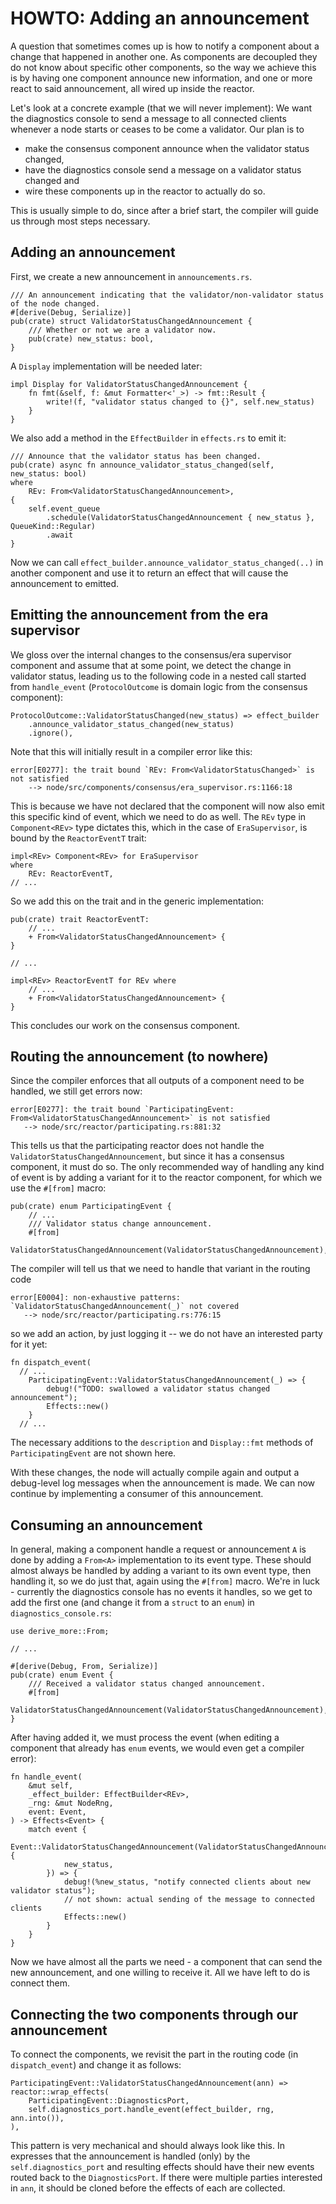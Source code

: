 # HOWTO: Adding an announcement

A question that sometimes comes up is how to notify a component about a change that happened in another one. As components are decoupled they do not know about specific other components, so the way we achieve this is by having one component announce new information, and one or more react to said announcement, all wired up inside the reactor.

Let's look at a concrete example (that we will never implement): We want the diagnostics console to send a message to all connected clients whenever a node starts or ceases to be come a validator. Our plan is to

* make the consensus component announce when the validator status changed,
* have the diagnostics console send a message on a validator status changed and
* wire these components up in the reactor to actually do so.

This is usually simple to do, since after a brief start, the compiler will guide us through most steps necessary.

## Adding an announcement

First, we create a new announcement in `announcements.rs`.

```rust,noplayground
/// An announcement indicating that the validator/non-validator status of the node changed.
#[derive(Debug, Serialize)]
pub(crate) struct ValidatorStatusChangedAnnouncement {
    /// Whether or not we are a validator now.
    pub(crate) new_status: bool,
}
```

A `Display` implementation will be needed later:

```rust,noplayground
impl Display for ValidatorStatusChangedAnnouncement {
    fn fmt(&self, f: &mut Formatter<'_>) -> fmt::Result {
        write!(f, "validator status changed to {}", self.new_status)
    }
}
```

We also add a method in the `EffectBuilder` in `effects.rs` to emit it:

```rust,noplayground
/// Announce that the validator status has been changed.
pub(crate) async fn announce_validator_status_changed(self, new_status: bool)
where
    REv: From<ValidatorStatusChangedAnnouncement>,
{
    self.event_queue
        .schedule(ValidatorStatusChangedAnnouncement { new_status }, QueueKind::Regular)
        .await
}
```

Now we can call `effect_builder.announce_validator_status_changed(..)` in another component and use it to return an effect that will cause the announcement to emitted.

## Emitting the announcement from the era supervisor

We gloss over the internal changes to the consensus/era supervisor component and assume that at some point, we detect the change in validator status, leading us to the following code in a nested call started from `handle_event` (`ProtocolOutcome` is domain logic from the consensus component):

```rust,noplayground
ProtocolOutcome::ValidatorStatusChanged(new_status) => effect_builder
    .announce_validator_status_changed(new_status)
    .ignore(),
```

Note that this will initially result in a compiler error like this:

```
error[E0277]: the trait bound `REv: From<ValidatorStatusChanged>` is not satisfied
    --> node/src/components/consensus/era_supervisor.rs:1166:18
```

This is because we have not declared that the component will now also emit this specific kind of event, which we need to do as well. The `REv` type in `Component<REv>` type dictates this, which in the case of `EraSupervisor`, is bound by the `ReactorEventT` trait:

```rust,noplayground
impl<REv> Component<REv> for EraSupervisor
where
    REv: ReactorEventT,
// ...
```

So we add this on the trait and in the generic implementation:

```rust,noplayground
pub(crate) trait ReactorEventT:
    // ...
    + From<ValidatorStatusChangedAnnouncement> {
}

// ...

impl<REv> ReactorEventT for REv where
    // ...
    + From<ValidatorStatusChangedAnnouncement> {
}
```

This concludes our work on the consensus component.

## Routing the announcement (to nowhere)

Since the compiler enforces that all outputs of a component need to be handled, we still get errors now:

```
error[E0277]: the trait bound `ParticipatingEvent: From<ValidatorStatusChangedAnnouncement>` is not satisfied
   --> node/src/reactor/participating.rs:881:32
```

This tells us that the participating reactor does not handle the `ValidatorStatusChangedAnnouncement`, but since it has a consensus component, it must do so. The only recommended way of handling any kind of event is by adding a variant for it to the reactor component, for which we use the `#[from]` macro:

```rust,noplayground
pub(crate) enum ParticipatingEvent {
    // ...
    /// Validator status change announcement.
    #[from]
    ValidatorStatusChangedAnnouncement(ValidatorStatusChangedAnnouncement),
```

The compiler will tell us that we need to handle that variant in the routing code

```
error[E0004]: non-exhaustive patterns: `ValidatorStatusChangedAnnouncement(_)` not covered
   --> node/src/reactor/participating.rs:776:15
```

so we add an action, by just logging it -- we do not have an interested party for it yet:

```rust,noplayground
fn dispatch_event(
  // ...
    ParticipatingEvent::ValidatorStatusChangedAnnouncement(_) => {
        debug!("TODO: swallowed a validator status changed announcement");
        Effects::new()
    }
  // ...
```

The necessary additions to the `description` and `Display::fmt` methods of `ParticipatingEvent` are not shown here.

With these changes, the node will actually compile again and output a debug-level log messages when the announcement is made. We can now continue by implementing a consumer of this announcement.

## Consuming an announcement

In general, making a component handle a request or announcement `A` is done by adding a `From<A>` implementation to its event type. These should almost always be handled by adding a variant to its own event type, then handling it, so we do just that, again using the `#[from]` macro. We're in luck - currently the diagnostics console has no events it handles, so we get to add the first one (and change it from a `struct` to an `enum`) in `diagnostics_console.rs`:

```rust,noplayground
use derive_more::From;

// ...

#[derive(Debug, From, Serialize)]
pub(crate) enum Event {
    /// Received a validator status changed announcement.
    #[from]
    ValidatorStatusChangedAnnouncement(ValidatorStatusChangedAnnouncement),
}
```

After having added it, we must process the event (when editing a component that already has `enum` events, we would even get a compiler error):

```rust,noplayground
fn handle_event(
    &mut self,
    _effect_builder: EffectBuilder<REv>,
    _rng: &mut NodeRng,
    event: Event,
) -> Effects<Event> {
    match event {
        Event::ValidatorStatusChangedAnnouncement(ValidatorStatusChangedAnnouncement {
            new_status,
        }) => {
            debug!(%new_status, "notify connected clients about new validator status");
            // not shown: actual sending of the message to connected clients
            Effects::new()
        }
    }
}
```

Now we have almost all the parts we need - a component that can send the new announcement, and one willing to receive it. All we have left to do is connect them.

## Connecting the two components through our announcement

To connect the components, we revisit the part in the routing code (in `dispatch_event`) and change it as follows:

```rust,noplayground
ParticipatingEvent::ValidatorStatusChangedAnnouncement(ann) => reactor::wrap_effects(
    ParticipatingEvent::DiagnosticsPort,
    self.diagnostics_port.handle_event(effect_builder, rng, ann.into()),
),
```

This pattern is very mechanical and should always look like this. In expresses that the announcement is handled (only) by the `self.diagnostics_port` and resulting effects should have their new events routed back to the `DiagnosticsPort`. If there were multiple parties interested in `ann`, it should be cloned before the effects of each are collected.
